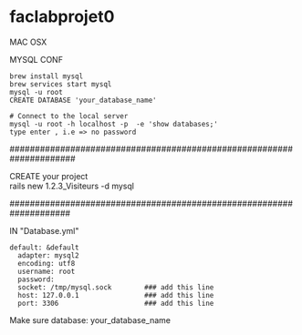 # faclabprojet0
 MAC OSX

  MYSQL CONF

    brew install mysql
    brew services start mysql
    mysql -u root
    CREATE DATABASE 'your_database_name'

    # Connect to the local server
    mysql -u root -h localhost -p  -e 'show databases;'
    type enter , i.e => no password

  #####################################################################

  CREATE your project                     
    rails new 1.2.3_Visiteurs -d mysql

  ####################################################################

  IN "Database.yml"

    default: &default
      adapter: mysql2
      encoding: utf8
      username: root
      password:
      socket: /tmp/mysql.sock        ### add this line
      host: 127.0.0.1                ### add this line
      port: 3306                     ### add this line

  Make sure
   database: your_database_name

